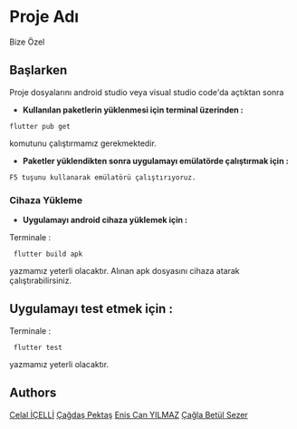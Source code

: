 # Proje Adı

Bize Özel

## Başlarken

Proje dosyalarını android studio veya visual studio code'da açtıktan sonra 

* **Kullanılan paketlerin yüklenmesi için terminal üzerinden :**

```
flutter pub get
```

komutunu çalıştırmamız gerekmektedir.

* **Paketler yüklendikten sonra uygulamayı emülatörde çalıştırmak için :**

```
F5 tuşunu kullanarak emülatörü çalıştırıyoruz.
```

### Cihaza Yükleme

* **Uygulamayı android cihaza yüklemek için :**

Terminale :
```
 flutter build apk
```
yazmamız yeterli olacaktır. Alınan apk dosyasını cihaza atarak çalıştırabilirsiniz.

## Uygulamayı test etmek için :

Terminale :
```
 flutter test
```
yazmamız yeterli olacaktır.

## Authors

[Celal İÇELLİ](https://github.com/cllicll)
[Çağdaş Pektaş](https://github.com/cagdaspektas)
[Enis Can YILMAZ](https://github.com/eniscanyilmaz)
[Çağla Betül Sezer](https://github.com/cbsezer)

